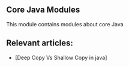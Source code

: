 ## Core Java Modules

This module contains modules about core Java

## Relevant articles:

- [Deep Copy Vs Shallow Copy in java]